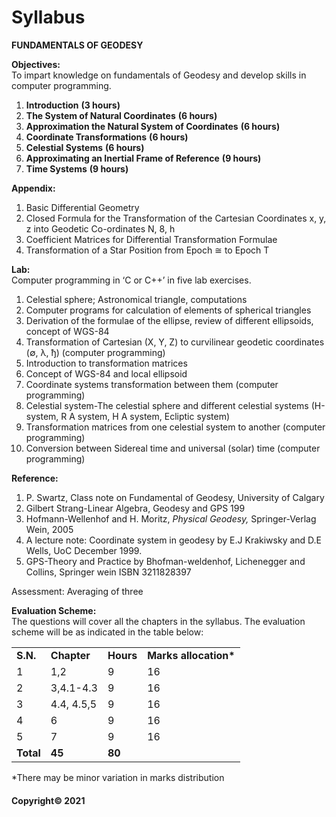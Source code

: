 # Syllabus

**FUNDAMENTALS OF GEODESY**

**Objectives:**  
To impart knowledge on fundamentals of Geodesy and develop skills in computer programming.

1. **Introduction** **(3 hours)**
2. **The System of Natural Coordinates** **(6 hours)**
3. **Approximation the Natural System of Coordinates** **(6 hours)**
4. **Coordinate Transformations** **(6 hours)**
5. **Celestial Systems** **(6 hours)**
6. **Approximating an Inertial Frame of Reference** **(9 hours)**
7. **Time Systems** **(9 hours)**

**Appendix:**

1. Basic Differential Geometry
2. Closed Formula for the Transformation of the Cartesian Coordinates x, y, z into Geodetic Co-ordinates N, 8, h
3. Coefficient Matrices for Differential Transformation Formulae
4. Transformation of a Star Position from Epoch ≅ to Epoch T

**Lab:**  
Computer programming in &lsquo;C or C++&rsquo; in five lab exercises.

1. Celestial sphere; Astronomical triangle, computations
2. Computer programs for calculation of elements of spherical triangles
3. Derivation of the formulae of the ellipse, review of different ellipsoids, concept of WGS-84
4. Transformation of Cartesian (X, Y, Z) to curvilinear geodetic coordinates (∅, λ, ђ) (computer programming)
5. Introduction to transformation matrices
6. Concept of WGS-84 and local ellipsoid
7. Coordinate systems transformation between them (computer programming)
8. Celestial system-The celestial sphere and different celestial systems (H-system, R A system, H A system, Ecliptic system)
9. Transformation matrices from one celestial system to another (computer programming)
10. Conversion between Sidereal time and universal (solar) time (computer programming)

**Reference:**

1. P. Swartz, Class note on Fundamental of Geodesy, University of Calgary
2. Gilbert Strang-Linear Algebra, Geodesy and GPS 199
3. Hofmann-Wellenhof and H. Moritz, *Physical Geodesy,* Springer-Verlag Wein, 2005
4. A lecture note: Coordinate system in geodesy by E.J Krakiwsky and D.E Wells, UoC December 1999.
5. GPS-Theory and Practice by Bhofman-weldenhof, Lichenegger and Collins, Springer wein ISBN 3211828397

Assessment: Averaging of three

**Evaluation Scheme:**  
The questions will cover all the chapters in the syllabus. The evaluation scheme will be as indicated in the table below:

|||||
|---|---|---|---|
|**S.N.**|**Chapter**|**Hours**|**Marks allocation\***|
|1|1,2|9|16|
|2|3,4.1-4.3|9|16|
|3|4.4, 4.5,5|9|16|
|4|6|9|16|
|5|7|9|16|
|**Total**|**45**|**80**|

\*There may be minor variation in marks distribution

#### Copyright&copy; 2021
